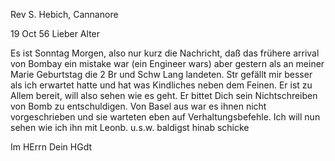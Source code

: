 Rev S. Hebich, Cannanore

 19 Oct 56
Lieber Alter

Es ist Sonntag Morgen, also nur kurz die Nachricht, daß das frühere arrival von Bombay ein mistake war (ein Engineer wars) aber gestern als an meiner Marie Geburtstag die 2 Br und Schw Lang landeten. Str gefällt mir besser als ich erwartet hatte und hat was Kindliches neben dem Feinen. Er ist zu Allem bereit, will also sehen wie es geht. Er bittet Dich sein Nichtschreiben von Bomb zu entschuldigen. Von Basel aus war es ihnen nicht vorgeschrieben und sie warteten eben auf Verhaltungsbefehle. Ich will nun sehen wie ich ihn mit Leonb. u.s.w. baldigst hinab schicke

 Im HErrn
 Dein HGdt


